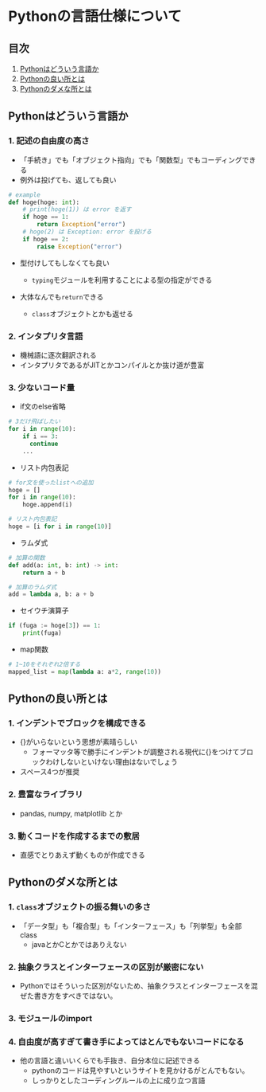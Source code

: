 # Pythonの言語仕様について

## 目次

1. [Pythonはどういう言語か](#py_1)
2. [Pythonの良い所とは](#py_2)
3. [Pythonのダメな所とは](#py_3)

<a id="py_1"></a>

## Pythonはどういう言語か

### 1. 記述の自由度の高さ

- 「手続き」でも「オブジェクト指向」でも「関数型」でもコーディングできる
- 例外は投げても、返しても良い

```py
# example
def hoge(hoge: int):
    # print(hoge(1)) は error を返す
    if hoge == 1:
        return Exception("error")
    # hoge(2) は Exception: error を投げる
    if hoge == 2:
        raise Exception("error")
```

- 型付けしてもしなくても良い
  - `typing`モジュールを利用することによる型の指定ができる

- 大体なんでも`return`できる
  - `class`オブジェクトとかも返せる

### 2. インタプリタ言語

- 機械語に逐次翻訳される
- インタプリタであるがJITとかコンパイルとか抜け道が豊富

### 3. 少ないコード量

- if文のelse省略

```py
# 3だけ飛ばしたい
for i in range(10):
    if i == 3:
      continue
    ...
```

- リスト内包表記

```py
# for文を使ったlistへの追加
hoge = []
for i in range(10):
    hoge.append(i)

# リスト内包表記
hoge = [i for i in range(10)]
```

- ラムダ式

```py
# 加算の関数
def add(a: int, b: int) -> int:
    return a + b

# 加算のラムダ式
add = lambda a, b: a + b
```

- セイウチ演算子

```py
if (fuga := hoge[3]) == 1:
    print(fuga)
```

- map関数

```py
# 1~10をそれぞれ2倍する
mapped_list = map(lambda a: a*2, range(10))
```

<a id="py_2"></a>

## Pythonの良い所とは

### 1. インデントでブロックを構成できる

- {}がいらないという思想が素晴らしい
  - フォーマッタ等で勝手にインデントが調整される現代に{}をつけてブロックわけしないといけない理由はないでしょう
- スペース4つが推奨

### 2. 豊富なライブラリ

- pandas, numpy, matplotlib とか

### 3. 動くコードを作成するまでの敷居

- 直感でとりあえず動くものが作成できる 

<a id="py_3"></a>

## Pythonのダメな所とは

### 1. `class`オブジェクトの振る舞いの多さ

- 「データ型」も「複合型」も「インターフェース」も「列挙型」も全部class
  - javaとかCとかではありえない

### 2. 抽象クラスとインターフェースの区別が厳密にない

- Pythonではそういった区別がないため、抽象クラスとインターフェースを混ぜた書き方をすべきではない。

### 3. モジュールのimport

### 4. 自由度が高すぎて書き手によってはとんでもないコードになる

- 他の言語と違いいくらでも手抜き、自分本位に記述できる
  - pythonのコードは見やすいというサイトを見かけるがとんでもない。
  - しっかりとしたコーディングルールの上に成り立つ言語
